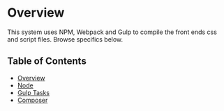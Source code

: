 # Overview

This system uses NPM, Webpack and Gulp to compile the front ends css and script files. Browse specifics below.

## Table of Contents

* [Overview](/docs/build/README.md)
* [Node](/docs/build/node.md)
* [Gulp Tasks](/docs/build/gulp.md)
* [Composer](/docs/build/composer.md)
